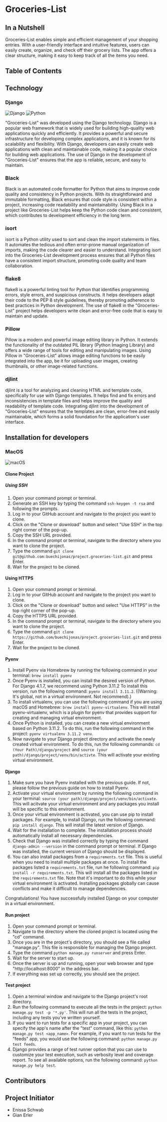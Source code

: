 # Groceries-List

## In a Nutshell
Groceries-List enables simple and efficient management of your shopping entries. With a user-friendly interface and intuitive features, users can easily create, organize, and check off their grocery lists. The app offers a clear structure, making it easy to keep track of all the items you need.

## Table of Contents

## Technology
### Django
![Django](https://img.shields.io/badge/Django-092E20?style=for-the-badge&logo=django&logoColor=green)
![Python](https://img.shields.io/badge/Python-3776AB?style=for-the-badge&logo=python&logoColor=white)

"Groceries-List" was developed using the Django technology. Django is a popular web framework that is widely used for building high-quality web applications quickly and efficiently. It provides a powerful and secure infrastructure for developing complex applications, and it is known for its scalability and flexibility. With Django, developers can easily create web applications with clean and maintainable code, making it a popular choice for building web applications. The use of Django in the development of "Groceries-List" ensures that the app is reliable, secure, and easy to maintain.

### Black
Black is an automated code formatter for Python that aims to improve code quality and consistency in Python projects. With its straightforward and immutable formatting, Black ensures that code style is consistent within a project, increasing code readability and maintainability. Using Black in a project like Groceries-List helps keep the Python code clean and consistent, which contributes to development efficiency in the long term.

### isort
isort is a Python utility used to sort and clean the import statements in files. It automates the tedious and often error-prone manual organization of imports, making the code clearer and easier to understand. Integrating isort into the Groceries-List development process ensures that all Python files have a consistent import structure, promoting code quality and team collaboration.

### flake8
flake8 is a powerful linting tool for Python that identifies programming errors, style errors, and suspicious constructs. It helps developers adapt their code to the PEP 8 style guidelines, thereby promoting adherence to best practices in Python development. The use of flake8 in the "Groceries-List" project helps developers write clean and error-free code that is easy to maintain and update.

### Pillow
Pillow is a modern and powerful image editing library in Python. It extends the functionality of the outdated PIL library (Python Imaging Library) and offers a wide range of tools for editing and manipulating images. Using Pillow in "Groceries-List" allows image editing functions to be easily integrated into the app, be it for uploading user images, creating thumbnails, or other image-related functions.

### djlint
djlint is a tool for analyzing and cleaning HTML and template code, specifically for use with Django templates. It helps find and fix errors and inconsistencies in template files and helps improve the quality and readability of template code. Integrating djlint into the development of "Groceries-List" ensures that the templates are clean, error-free and easily maintainable, which forms a solid foundation for the application's user interface.

## Installation for developers
### MacOS
![macOS](https://img.shields.io/badge/macOS-000?logo=macos&logoColor=fff&style=for-the-badge)

#### Clone Project
##### Using SSH
1. Open your command prompt or terminal.
2. Generate an SSH key by typing the command `ssh-keygen -t rsa` and following the prompts.
3. Log in to your GitHub account and navigate to the project you want to clone.
4. Click on the "Clone or download" button and select "Use SSH" in the top right corner of the pop-up.
5. Copy the SSH URL provided.
6. In the command prompt or terminal, navigate to the directory where you want to clone the project.
7. Type the command `git clone git@github.com:buechijonas/project.groceries-list.git` and press Enter.
8. Wait for the project to be cloned.

#### Using HTTPS
1. Open your command prompt or terminal.
2. Log in to your GitHub account and navigate to the project you want to clone.
3. Click on the "Clone or download" button and select "Use HTTPS" in the top right corner of the pop-up.
4. Copy the HTTPS URL provided.
5. In the command prompt or terminal, navigate to the directory where you want to clone the project.
6. Type the command `git clone https://github.com/buechijonas/project.groceries-list.git` and press Enter.
7. Wait for the project to be cloned.

#### Pyenv
1. Install Pyenv via Homebrew by running the following command in your terminal: `brew install pyenv`
2. Once Pyenv is installed, you can install the desired version of Python. For Django 4.1.7, we recommend using Python 3.11.2 To install this version, run the following command: `pyenv install 3.11.2`.
((Warning: It's global, not in a virtual environment. Not recommend).)
3. To install virtualenv, you can use the following command if you are using macOS and Homebrew: `brew install pyenv-virtualenv`.  This will install pyenv-virtualenv, which is a plugin for pyenv that provides support for creating and managing virtual environment.
4. Once Python is installed, you can create a new virtual environment based on Python 3.11.2. To do this, run the following command in the project: `pyenv virtualenv 3.11.2 venv`.
5. Now navigate to your Django project directory and activate the newly created virtual environment. To do this, run the following commands: `cd (Your Path)/django/project` and `source (your path)/django/project/venv/bin/activte`. This will activate your existing virtual environment.

#### Django
1. Make sure you have Pyenv installed with the previous guide. If not, please follow the previous guide on how to install Pyenv.
2. Activate your virtual environment by running the following command in your terminal: `source (your path)/django/project/venv/bin/activate`. This will acitvate your virtual environment and any packages you install will be specific to this environment.
3. Once your virtual environment is activated, you can use pip to install packages. For example, to install Django, run the following command: `pip install django`. This will install the latest version of Django.
4. Wait for the installation to complete. The installation process should automatically install all necessary dependencies.
5. Check that Django was installed correctly by typing the command `django-admin --version` in the command prompt or terminal. If Django was installed, the current version of Django should be displayed.
6. You can also install packages from a `requirements.txt` file. This is useful when you need to install multiple packages at once. To install the packages listed a `requirements.txt` file, run he following command: `pip install -r requirements.txt`. This will install all the packages listed in the `requirements.txt` file. Note that it's important to do this while your virtual environment is activated. Installing packages globally can cause conflicts and make it difficult to manage dependencies.
   
Congratulations! You have successfully installed Django on your computer in a virtual environment.

#### Run project
1. Open your command prompt or terminal.
2. Navigate to the directory where the cloned project is located using the "cd" command.
3. Once you are in the project's directory, you should see a file called "manage.py". This file is responsible for managing the Django project.
4. Type the command `python manage.py runserver` and press Enter.
5. Wait for the server to start up.
6. Once the server is up and running, open your web browser and type "http://localhost:8000" in the address bar.
7. If everything was set up correctly, you should see the project.

#### Test project
1. Open a terminal window and navigate to the Django project's root directory.
2. Run the following command to execute all the tests in the project: `python manage.py test -p '*.py'`. This will run all the tests in the project, including any tests you've written yourself.
3. If you want to run tests for a specific app in your project, you can specify the app's name after the "test" command, like this: `python manage.py test <app_name>`. For example, if you want to run tests for the "feeds" app, you would use the following command: `python manage.py test feeds`.
4. Django provides a range of test runner option that you can use to customize your test execution, such as verbosity level and coverage report. To see all available options, run the following command: `python manage.py help test`.

## Contributors

## Project Initiator
- Enissa Schwab
- Gian Erler
